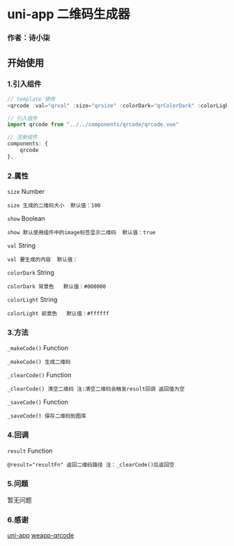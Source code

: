 # uni-app 二维码生成器
### 作者：诗小柒


## 开始使用

### 1.引入组件
```javascript
// template 使用
<qrcode :val="qrval" :size="qrsize" :colorDark="qrColorDark" :colorLight="qrColorLight" ref="qrcode" @result="qrR"></qrcode>

// 引入组件
import qrcode from "../../components/qrcode/qrcode.vue"

// 注册组件
components: {
    qrcode
},
```

### 2.属性
`size` Number
```
size 生成的二维码大小  默认值：100
```
`show` Boolean
```
show 默认使用组件中的image标签显示二维码  默认值：true
```
`val` String
```
val 要生成的内容  默认值：
```
`colorDark` String 
```
colorDark 背景色   默认值：#000000
```
`colorLight` String 
```
colorLight 前景色   默认值：#ffffff
```

### 3.方法
`_makeCode()` Function
```
_makeCode() 生成二维码
```
`_clearCode()` Function
```
_clearCode() 清空二维码 注:清空二维码会触发result回调 返回值为空
```
`_saveCode()` Function
```
_saveCode() 保存二维码到图库
```

### 4.回调
`result` Function
```
@result="resultFn" 返回二维码路径 注：_clearCode()后返回空
```

### 5.问题
暂无问题

### 6.感谢

[uni-app](https://uniapp.dcloud.io/ "uni-app")
[weapp-qrcode](https://github.com/tomfriwel/weapp-qrcode "weapp-qrcode")